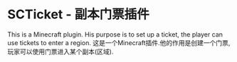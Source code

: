 # SCTicket - 副本门票插件
This is a Minecraft plugin. His purpose is to set up a ticket, the player can use tickets to enter a region.
这是一个Minecraft插件.他的作用是创建一个门票,玩家可以使用门票进入某个副本(区域).
